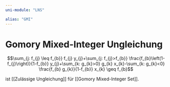 ```yaml
---
uni-module: "LNS"

alias: "GMI"
---
```


# Gomory Mixed-Integer Ungleichung

$$\sum_{j: f_{j} \leq f_{b}} f_{j} y_{j}+\sum_{j: f_{j}>f_{b}} \frac{f_{b}\left(1-f_{j}\right)}{1-f_{b}} y_{j}+\sum_{k: g_{k}>0} g_{k} x_{k}-\sum_{k: g_{k}<0} \frac{f_{b} g_{k}}{1-f_{b}} x_{k} \geq f_{b}$$

ist [[Zulässige Ungleichung]] für [[Gomory Mixed-Integer Set]].
